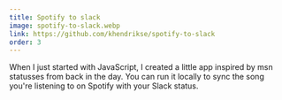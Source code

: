 ```yaml
---
title: Spotify to slack
image: spotify-to-slack.webp
link: https://github.com/khendrikse/spotify-to-slack
order: 3
---
```


When I just started with JavaScript, I created a little app inspired by msn statusses from back in the day. You can run it locally to sync the song you're listening to on Spotify with your Slack status.
